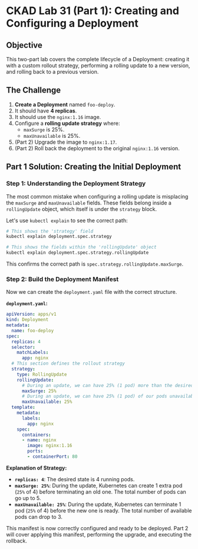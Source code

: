 # CKAD Lab 31 (Part 1): Creating and Configuring a Deployment

## Objective
This two-part lab covers the complete lifecycle of a Deployment: creating it with a custom rollout strategy, performing a rolling update to a new version, and rolling back to a previous version.

## The Challenge

1.  **Create a Deployment** named `foo-deploy`.
2.  It should have **4 replicas**.
3.  It should use the `nginx:1.16` image.
4.  Configure a **rolling update strategy** where:
    -   `maxSurge` is 25%.
    -   `maxUnavailable` is 25%.
5.  (Part 2) Upgrade the image to `nginx:1.17`.
6.  (Part 2) Roll back the deployment to the original `nginx:1.16` version.

## Part 1 Solution: Creating the Initial Deployment

### Step 1: Understanding the Deployment Strategy
The most common mistake when configuring a rolling update is misplacing the `maxSurge` and `maxUnavailable` fields. These fields belong inside a `rollingUpdate` object, which itself is under the `strategy` block.

Let's use `kubectl explain` to see the correct path:
```bash
# This shows the 'strategy' field
kubectl explain deployment.spec.strategy

# This shows the fields within the 'rollingUpdate' object
kubectl explain deployment.spec.strategy.rollingUpdate
```
This confirms the correct path is `spec.strategy.rollingUpdate.maxSurge`.

### Step 2: Build the Deployment Manifest
Now we can create the `deployment.yaml` file with the correct structure.

**`deployment.yaml`:**
```yaml
apiVersion: apps/v1
kind: Deployment
metadata:
  name: foo-deploy
spec:
  replicas: 4
  selector:
    matchLabels:
      app: nginx
  # This section defines the rollout strategy
  strategy:
    type: RollingUpdate
    rollingUpdate:
      # During an update, we can have 25% (1 pod) more than the desired replica count.
      maxSurge: 25%
      # During an update, we can have 25% (1 pod) of our pods unavailable.
      maxUnavailable: 25%
  template:
    metadata:
      labels:
        app: nginx
    spec:
      containers:
      - name: nginx
        image: nginx:1.16
        ports:
        - containerPort: 80
```

**Explanation of Strategy:**
-   **`replicas: 4`**: The desired state is 4 running pods.
-   **`maxSurge: 25%`**: During the update, Kubernetes can create 1 extra pod (`25%` of 4) before terminating an old one. The total number of pods can go up to 5.
-   **`maxUnavailable: 25%`**: During the update, Kubernetes can terminate 1 pod (`25%` of 4) before the new one is ready. The total number of available pods can drop to 3.

This manifest is now correctly configured and ready to be deployed. Part 2 will cover applying this manifest, performing the upgrade, and executing the rollback.
